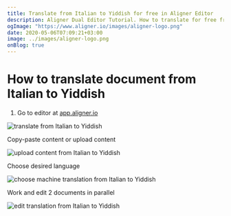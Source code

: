 ```yaml
---
title: Translate from Italian to Yiddish for free in Aligner Editor
description: Aligner Dual Editor Tutorial. How to translate for free from Italian to Yiddish. Aligner is multilingual document management platform. 
ogImage: "https://www.aligner.io/images/aligner-logo.png"
date: 2020-05-06T07:09:21+03:00
image: ../images/aligner-logo.png
onBlog: true
---
```


# How to translate document from Italian to Yiddish

1. Go to editor at [app.aligner.io](https://app.aligner.io "Aligner App web page")

![translate from Italian to Yiddish](../aligner-blank-editor.png "translate from Italian to Yiddish")

Copy-paste content or upload content

![upload content from Italian to Yiddish](../aligner-uploaded-document.png "upload content from Italian to Yiddish")

Choose desired language

![choose machine translation from Italian to Yiddish](../aligner-language-dropdown.png "choose machine translation from Italian to Yiddish")

Work and edit 2 documents in parallel

![edit translation from Italian to Yiddish](../aligner-double-sitded-editor.png "edit translation from Italian to Yiddish")


